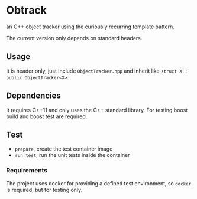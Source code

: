 # Obtrack
an C++ object tracker using the curiously recurring template pattern.

The current version only depends on standard headers.

## Usage
It is header only, just include `ObjectTracker.hpp` and inherit like `struct X : public ObjectTracker<X>`.

## Dependencies
It requires C++11 and only uses the C++ standard library.
For testing boost build and boost test are required.

## Test

* `prepare`, create the test container image
* `run_test`, run the unit tests inside the container

### Requirements
The project uses docker for providing a defined test environment, so `docker` is required, but for testing only.
